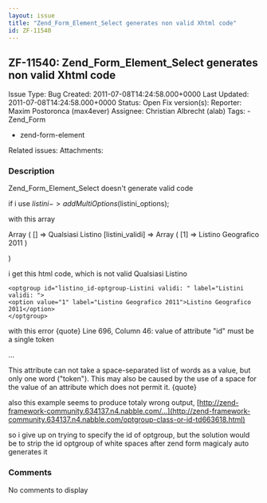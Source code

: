 ```yaml
---
layout: issue
title: "Zend_Form_Element_Select generates non valid Xhtml code"
id: ZF-11540
---
```


ZF-11540: Zend\_Form\_Element\_Select generates non valid Xhtml code
--------------------------------------------------------------------

 Issue Type: Bug Created: 2011-07-08T14:24:58.000+0000 Last Updated: 2011-07-08T14:24:58.000+0000 Status: Open Fix version(s): 
 Reporter:  Maxim Postoronca (max4ever)  Assignee:  Christian Albrecht (alab)  Tags: - Zend\_Form
- zend-form-element
 
 Related issues: 
 Attachments: 
### Description

Zend\_Form\_Element\_Select doesn't generate valid code

if i use $listini->addMultiOptions($listini\_options);

with this array

Array ( [] => Qualsiasi Listino [listini\_validi] => Array ( [1] => Listino Geografico 2011 )

)

i get this html code, which is not valid Qualsiasi Listino

 
    <optgroup id="listino_id-optgroup-Listini validi: " label="Listini validi: ">
    <option value="1" label="Listino Geografico 2011">Listino Geografico 2011</option>
    </optgroup>


with this error {quote} Line 696, Column 46: value of attribute "id" must be a single token

...

This attribute can not take a space-separated list of words as a value, but only one word ("token"). This may also be caused by the use of a space for the value of an attribute which does not permit it. {quote}

also this example seems to produce totaly wrong output, [http://zend-framework-community.634137.n4.nabble.com/…](http://zend-framework-community.634137.n4.nabble.com/optgroup-class-or-id-td663618.html)

so i give up on trying to specify the id of optgroup, but the solution would be to strip the id optgroup of white spaces after zend form magicaly auto generates it

 

 

### Comments

No comments to display